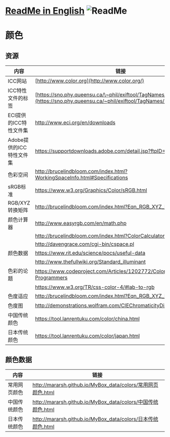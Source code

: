 # [ReadMe in English](https://github.com/Mararsh/MyBox_data/tree/master/colors/en)  ![ReadMe](https://mararsh.github.io/MyBox_data/iconOK.png)   

# 颜色

## 资源
| 内容 | 链接 |    
| --- | --- |   
| ICC网站            | [http://www.color.org](http://www.color.org/)                                                                                               |
| ICC特性文件的标签  | [https://sno.phy.queensu.ca/\~phil/exiftool/TagNames/ICC_Profile.html](https://sno.phy.queensu.ca/~phil/exiftool/TagNames/ICC_Profile.html) |
| ECI提供的ICC特性文件集   | <http://www.eci.org/en/downloads>                                                                                                           |
| Adobe提供的ICC特性文件集 | <https://supportdownloads.adobe.com/detail.jsp?ftpID=3680>                                                                                  |
| 色彩空间             | <http://brucelindbloom.com/index.html?WorkingSpaceInfo.html#Specifications>                                                                 |
| sRGB标准           | <https://www.w3.org/Graphics/Color/sRGB.html>                                                                                               |
| RGB/XYZ转换矩阵      | <http://brucelindbloom.com/index.html?Eqn_RGB_XYZ_Matrix.html>                                                                              |
| 颜色计算器            | <http://www.easyrgb.com/en/math.php>                                                                                                        |
|                  | <http://brucelindbloom.com/index.html?ColorCalculator.html>                                                                                 |
|                  | <http://davengrace.com/cgi-bin/cspace.pl>                                                                                                   |
| 颜色数据             | <https://www.rit.edu/science/pocs/useful-data>                                                                                              |
|                  | <http://www.thefullwiki.org/Standard_illuminant>                                                                                            |
| 色彩的论题            | <https://www.codeproject.com/Articles/1202772/Color-Topics-for-Programmers>                                                                 |
|                  | <https://www.w3.org/TR/css-color-4/#lab-to-rgb>                                                                                             |
| 色度适应             | <http://brucelindbloom.com/index.html?Eqn_RGB_XYZ_Matrix.html>                                                                              |
| 色度图              | <http://demonstrations.wolfram.com/CIEChromaticityDiagram/>                                                                                 |
| 中国传统颜色 | https://tool.lanrentuku.com/color/china.html |       
| 日本传统颜色 | https://tool.lanrentuku.com/color/japan.html |       

## 颜色数据

| 内容 | 链接 |    
| --- | --- |   
| 常用网页颜色 | http://mararsh.github.io/MyBox_data/colors/常用网页颜色.html |       
| 中国传统颜色 | http://mararsh.github.io/MyBox_data/colors/中国传统颜色.html |       
| 日本传统颜色 | http://mararsh.github.io/MyBox_data/colors/日本传统颜色.html |         



